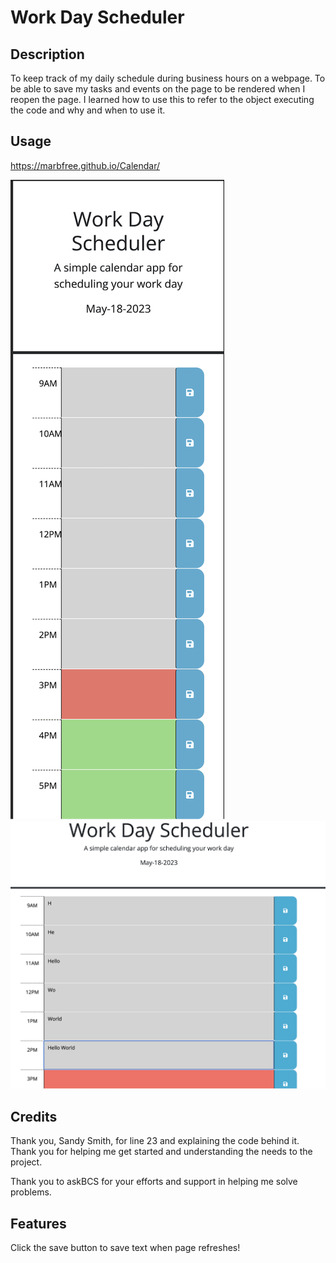 # Work Day Scheduler

## Description

To keep track of my daily schedule during business hours on a webpage.  To be able to save my tasks and events on the page to be rendered when I reopen the page.  I learned how to use this to refer to the object executing the code and why and when to use it.

## Usage

https://marbfree.github.io/Calendar/

    
![alt text](./Assets/images/FullScreenShot.png)
![alt text](./Assets/images/ScreenShot.png)


## Credits

Thank you, Sandy Smith, for line 23 and explaining the code behind it.  Thank you for helping me get started and understanding the needs to the project.

Thank you to askBCS for your efforts and support in helping me solve problems.

## Features

Click the save button to save text when page refreshes!

